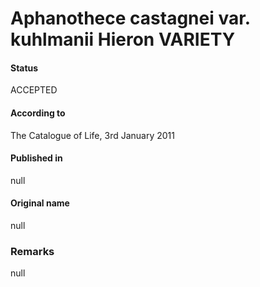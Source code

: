 Aphanothece castagnei var. kuhlmanii Hieron VARIETY
=======

#### Status
ACCEPTED

#### According to
The Catalogue of Life, 3rd January 2011

#### Published in
null

#### Original name
null

### Remarks
null